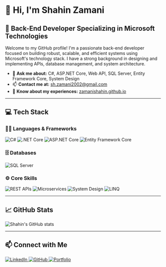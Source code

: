 # 👋 Hi, I'm Shahin Zamani

## 🚀 Back-End Developer Specializing in Microsoft Technologies

Welcome to my GitHub profile! I'm a passionate back-end developer focused on building robust, scalable, and efficient systems using Microsoft's technology stack. I have a strong background in designing and implementing APIs, database management, and system architecture.

- 💬 **Ask me about:** C#, ASP.NET Core, Web API, SQL Server, Entity Framework Core, System Design  
- 📫 **Contact me at:** [sh.zamani2002@gmail.com](mailto:sh.zamani2002@gmail.com)  
- 📄 **Know about my experiences:** [zamanishahin.github.io](https://zamanishahin.github.io/)  

---

## 💻 Tech Stack

### 🧑‍💻 **Languages & Frameworks**
<p align="left">
  <img src="https://img.shields.io/badge/C%23-239120?style=for-the-badge&logo=c-sharp&logoColor=white" alt="C#"/>
  <img src="https://img.shields.io/badge/.NET%20Core-512BD4?style=for-the-badge&logo=dotnet&logoColor=white" alt=".NET Core"/>
  <img src="https://img.shields.io/badge/ASP.NET%20Core-512BD4?style=for-the-badge&logo=dotnet&logoColor=white" alt="ASP.NET Core"/>
  <img src="https://img.shields.io/badge/Entity%20Framework%20Core-512BD4?style=for-the-badge&logo=dotnet&logoColor=white" alt="Entity Framework Core"/>
</p>

### 🗄️ **Databases**
<p align="left">
  <img src="https://img.shields.io/badge/SQL%20Server-CC2927?style=for-the-badge&logo=microsoft-sql-server&logoColor=white" alt="SQL Server"/>
</p>

### ⚙️ **Core Skills**
<p align="left">
  <img src="https://img.shields.io/badge/REST%20APIs-FF6F00?style=for-the-badge&logo=api&logoColor=white" alt="REST APIs"/>
  <img src="https://img.shields.io/badge/Microservices-FF6F00?style=for-the-badge&logo=microgen&logoColor=white" alt="Microservices"/>
  <img src="https://img.shields.io/badge/System%20Design-00599C?style=for-the-badge&logo=architect&logoColor=white" alt="System Design"/>
  <img src="https://img.shields.io/badge/LINQ-512BD4?style=for-the-badge&logo=dotnet&logoColor=white" alt="LINQ"/>
</p>

---

## 📈 GitHub Stats

![Shahin's GitHub stats](https://github-readme-stats.vercel.app/api?username=ZamaniShahin&show_icons=true&theme=radical)

---

## 📫 Connect with Me

<p align="left">
  <a href="https://www.linkedin.com/in/zamani-shahin/">
    <img src="https://img.shields.io/badge/LinkedIn-0A66C2?style=for-the-badge&logo=linkedin&logoColor=white" alt="LinkedIn"/>
  </a>
  <a href="https://github.com/ZamaniShahin">
    <img src="https://img.shields.io/badge/GitHub-181717?style=for-the-badge&logo=github&logoColor=white" alt="GitHub"/>
  </a>
  <a href="https://zamanishahin.github.io/">
    <img src="https://img.shields.io/badge/Portfolio-000000?style=for-the-badge&logo=github-pages&logoColor=white" alt="Portfolio"/>
  </a>
</p>
